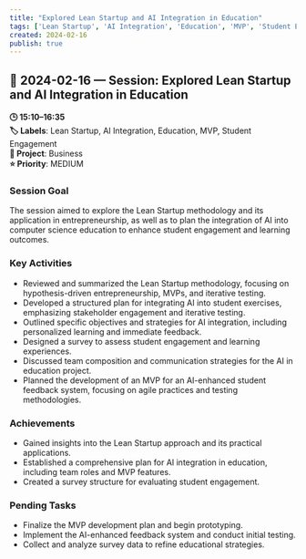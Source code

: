 ```yaml
---
title: "Explored Lean Startup and AI Integration in Education"
tags: ['Lean Startup', 'AI Integration', 'Education', 'MVP', 'Student Engagement']
created: 2024-02-16
publish: true
---
```


## 📅 2024-02-16 — Session: Explored Lean Startup and AI Integration in Education

**🕒 15:10–16:35**  
**🏷️ Labels**: Lean Startup, AI Integration, Education, MVP, Student Engagement  
**📂 Project**: Business  
**⭐ Priority**: MEDIUM  


### Session Goal
The session aimed to explore the Lean Startup methodology and its application in entrepreneurship, as well as to plan the integration of AI into computer science education to enhance student engagement and learning outcomes.

### Key Activities
- Reviewed and summarized the Lean Startup methodology, focusing on hypothesis-driven entrepreneurship, MVPs, and iterative testing.
- Developed a structured plan for integrating AI into student exercises, emphasizing stakeholder engagement and iterative testing.
- Outlined specific objectives and strategies for AI integration, including personalized learning and immediate feedback.
- Designed a survey to assess student engagement and learning experiences.
- Discussed team composition and communication strategies for the AI in education project.
- Planned the development of an MVP for an AI-enhanced student feedback system, focusing on agile practices and testing methodologies.

### Achievements
- Gained insights into the Lean Startup approach and its practical applications.
- Established a comprehensive plan for AI integration in education, including team roles and MVP features.
- Created a survey structure for evaluating student engagement.

### Pending Tasks
- Finalize the MVP development plan and begin prototyping.
- Implement the AI-enhanced feedback system and conduct initial testing.
- Collect and analyze survey data to refine educational strategies.
